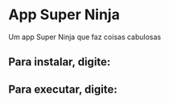 # App Super Ninja
Um app Super Ninja que faz coisas cabulosas

## Para instalar, digite: 

## Para executar, digite:
